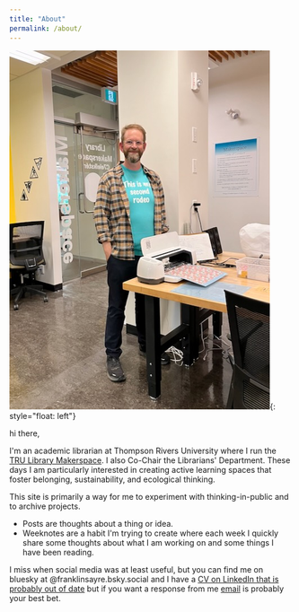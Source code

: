 ```yaml
---
title: "About"
permalink: /about/
---
```


![image of me](/assets/images/IMG_7026.jpeg){: style="float: left"}

hi there,

I'm an academic librarian at Thompson Rivers University where I run the [TRU Library Makerspace](https://makerspace.trubox.ca). I also Co-Chair the Librarians' Department. These days I am particularly interested in creating active learning spaces that foster belonging, sustainability, and ecological thinking.

This site is primarily a way for me to experiment with thinking-in-public and to archive projects.

* Posts are thoughts about a thing or idea.
* Weeknotes are a habit I'm trying to create where each week I quickly share some thoughts about what I am working on and some things I have been reading. 

I miss when social media was at least useful, but you can find me on bluesky at @franklinsayre.bsky.social and I have a [CV on LinkedIn that is probably out of date](https://ca.linkedin.com/in/franklin-sayre?original_referer=https%3A%2F%2Fwww.google.com%2F) but if you want a response from me [email](https://www.tru.ca/library/about_us/contacts/Franklin_Sayre.html) is probably your best bet.

